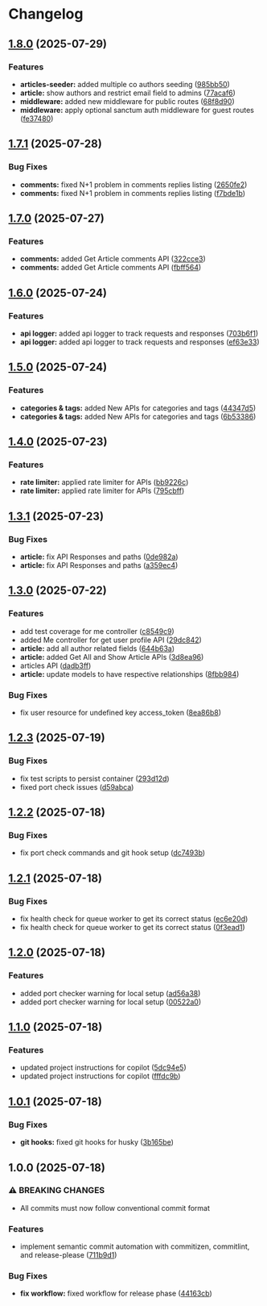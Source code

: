 # Changelog

## [1.8.0](https://github.com/mubbi/laravel-blog-api/compare/v1.7.1...v1.8.0) (2025-07-29)


### Features

* **articles-seeder:** added multiple co authors seeding ([985bb50](https://github.com/mubbi/laravel-blog-api/commit/985bb501e49f24da9df5e04fafee4c0ff1771c77))
* **article:** show authors and restrict email field to admins ([77acaf6](https://github.com/mubbi/laravel-blog-api/commit/77acaf6bafad2b2a1c0caec70a0ed14f0a7ba8f5))
* **middleware:** added new middleware for public routes ([68f8d90](https://github.com/mubbi/laravel-blog-api/commit/68f8d905296e9861484c446059eba3dcef13d0c0))
* **middleware:** apply optional sanctum auth middleware for guest routes ([fe37480](https://github.com/mubbi/laravel-blog-api/commit/fe37480cebb530189653029011b710aedb0d5a63))

## [1.7.1](https://github.com/mubbi/laravel-blog-api/compare/v1.7.0...v1.7.1) (2025-07-28)


### Bug Fixes

* **comments:** fixed N+1 problem in comments replies listing ([2650fe2](https://github.com/mubbi/laravel-blog-api/commit/2650fe28aef8661655779c395cf08e2c95cbc1d9))
* **comments:** fixed N+1 problem in comments replies listing ([f7bde1b](https://github.com/mubbi/laravel-blog-api/commit/f7bde1b02ff2da55cf21d36926cb28174cd215ed))

## [1.7.0](https://github.com/mubbi/laravel-blog-api/compare/v1.6.0...v1.7.0) (2025-07-27)


### Features

* **comments:** added Get Article comments API ([322cce3](https://github.com/mubbi/laravel-blog-api/commit/322cce35935bb03037446f27bae4bc71c2013e6b))
* **comments:** added Get Article comments API ([fbff564](https://github.com/mubbi/laravel-blog-api/commit/fbff5647394d7c31bbd5beab4f02e433543cca9a))

## [1.6.0](https://github.com/mubbi/laravel-blog-api/compare/v1.5.0...v1.6.0) (2025-07-24)


### Features

* **api logger:** added api logger to track requests and responses ([703b6f1](https://github.com/mubbi/laravel-blog-api/commit/703b6f16c7beb0f0b66a17fed2d7ff94deadf953))
* **api logger:** added api logger to track requests and responses ([ef63e33](https://github.com/mubbi/laravel-blog-api/commit/ef63e33e7d58ef533d2cf0e77014f360f1a1c0c3))

## [1.5.0](https://github.com/mubbi/laravel-blog-api/compare/v1.4.0...v1.5.0) (2025-07-24)


### Features

* **categories & tags:** added New APIs for categories and tags ([44347d5](https://github.com/mubbi/laravel-blog-api/commit/44347d548373d0d1a8d599dae9de00a0ac4d3b24))
* **categories & tags:** added New APIs for categories and tags ([6b53386](https://github.com/mubbi/laravel-blog-api/commit/6b53386903023fd120310733e49d5bcd09d4ef58))

## [1.4.0](https://github.com/mubbi/laravel-blog-api/compare/v1.3.1...v1.4.0) (2025-07-23)


### Features

* **rate limiter:** applied rate limiter for APIs ([bb9226c](https://github.com/mubbi/laravel-blog-api/commit/bb9226cbe1fcea0bb48d8fba9987201f271cad27))
* **rate limiter:** applied rate limiter for APIs ([795cbff](https://github.com/mubbi/laravel-blog-api/commit/795cbffc9955e025689cf0eb997410105e920635))

## [1.3.1](https://github.com/mubbi/laravel-blog-api/compare/v1.3.0...v1.3.1) (2025-07-23)


### Bug Fixes

* **article:** fix API Responses and paths ([0de982a](https://github.com/mubbi/laravel-blog-api/commit/0de982a8019e0e03e3b4054bbbedf7334cd7e3f0))
* **article:** fix API Responses and paths ([a359ec4](https://github.com/mubbi/laravel-blog-api/commit/a359ec4220a6898784f210be63aacd5ddcf61b8c))

## [1.3.0](https://github.com/mubbi/laravel-blog-api/compare/v1.2.3...v1.3.0) (2025-07-22)


### Features

* add test coverage for me controller ([c8549c9](https://github.com/mubbi/laravel-blog-api/commit/c8549c9106f3a5d54d34e7fba8b9b6a8c47b9966))
* added Me controller for get user profile API ([29dc842](https://github.com/mubbi/laravel-blog-api/commit/29dc842af648c5dbd7c18467ecf9ec12f5d6ab96))
* **article:** add all author related fields ([644b63a](https://github.com/mubbi/laravel-blog-api/commit/644b63a0993e3b406de5c64c56682e60910c0cb6))
* **article:** added Get All and Show Article APIs ([3d8ea96](https://github.com/mubbi/laravel-blog-api/commit/3d8ea965a96fa36993384519693c7dfe21ccf797))
* articles API ([dadb3ff](https://github.com/mubbi/laravel-blog-api/commit/dadb3ff6d4442f01619a2abd83509b7f95976acc))
* **article:** update models to have respective relationships ([8fbb984](https://github.com/mubbi/laravel-blog-api/commit/8fbb984d89c3780942b1eebe90d68737ed909ff3))


### Bug Fixes

* fix user resource for undefined key access_token ([8ea86b8](https://github.com/mubbi/laravel-blog-api/commit/8ea86b8ef2766fd45cea9c4c0112e38fc112948f))

## [1.2.3](https://github.com/mubbi/laravel-blog-api/compare/v1.2.2...v1.2.3) (2025-07-19)


### Bug Fixes

* fix test scripts to persist container ([293d12d](https://github.com/mubbi/laravel-blog-api/commit/293d12d3d3b0595d6a5f984a47c93bd599fb179b))
* fixed port check issues ([d59abca](https://github.com/mubbi/laravel-blog-api/commit/d59abcaa3baf5332c0ba96652aa0b6c1316d7768))

## [1.2.2](https://github.com/mubbi/laravel-blog-api/compare/v1.2.1...v1.2.2) (2025-07-18)


### Bug Fixes

* fix port check commands and git hook setup ([dc7493b](https://github.com/mubbi/laravel-blog-api/commit/dc7493b8b6314442fe425bf0f5c47bbd508d0efd))

## [1.2.1](https://github.com/mubbi/laravel-blog-api/compare/v1.2.0...v1.2.1) (2025-07-18)


### Bug Fixes

* fix health check for queue worker to get its correct status ([ec6e20d](https://github.com/mubbi/laravel-blog-api/commit/ec6e20d83ea0656773eb058ff63db8f44d0ddbfb))
* fix health check for queue worker to get its correct status ([0f3ead1](https://github.com/mubbi/laravel-blog-api/commit/0f3ead1d053f5d0fee469128b830123f76e8e5d7))

## [1.2.0](https://github.com/mubbi/laravel-blog-api/compare/v1.1.0...v1.2.0) (2025-07-18)


### Features

* added port checker warning for local setup ([ad56a38](https://github.com/mubbi/laravel-blog-api/commit/ad56a3895dda02cf393fc06d87f74ef1fe3f4a3d))
* added port checker warning for local setup ([00522a0](https://github.com/mubbi/laravel-blog-api/commit/00522a0655c9e7168325806f75e68412177abdd1))

## [1.1.0](https://github.com/mubbi/laravel-blog-api/compare/v1.0.1...v1.1.0) (2025-07-18)


### Features

* updated project instructions for copilot ([5dc94e5](https://github.com/mubbi/laravel-blog-api/commit/5dc94e5e5810146509ec6b1f2b485dd6facf9d90))
* updated project instructions for copilot ([fffdc9b](https://github.com/mubbi/laravel-blog-api/commit/fffdc9ba6237d259b99fe5a9b6ded15686ca1b02))

## [1.0.1](https://github.com/mubbi/laravel-blog-api/compare/v1.0.0...v1.0.1) (2025-07-18)


### Bug Fixes

* **git hooks:** fixed git hooks for husky ([3b165be](https://github.com/mubbi/laravel-blog-api/commit/3b165be1eb20a1dcfcace339ac1de8708287d029))

## 1.0.0 (2025-07-18)


### ⚠ BREAKING CHANGES

* All commits must now follow conventional commit format

### Features

* implement semantic commit automation with commitizen, commitlint, and release-please ([711b9d1](https://github.com/mubbi/laravel-blog-api/commit/711b9d13b33e570fd72f1fe38f85c89b8a24f9a2))


### Bug Fixes

* **fix workflow:** fixed workflow for release phase ([44163cb](https://github.com/mubbi/laravel-blog-api/commit/44163cb4b2a63ee184feacadadc6ee37834f217b))

